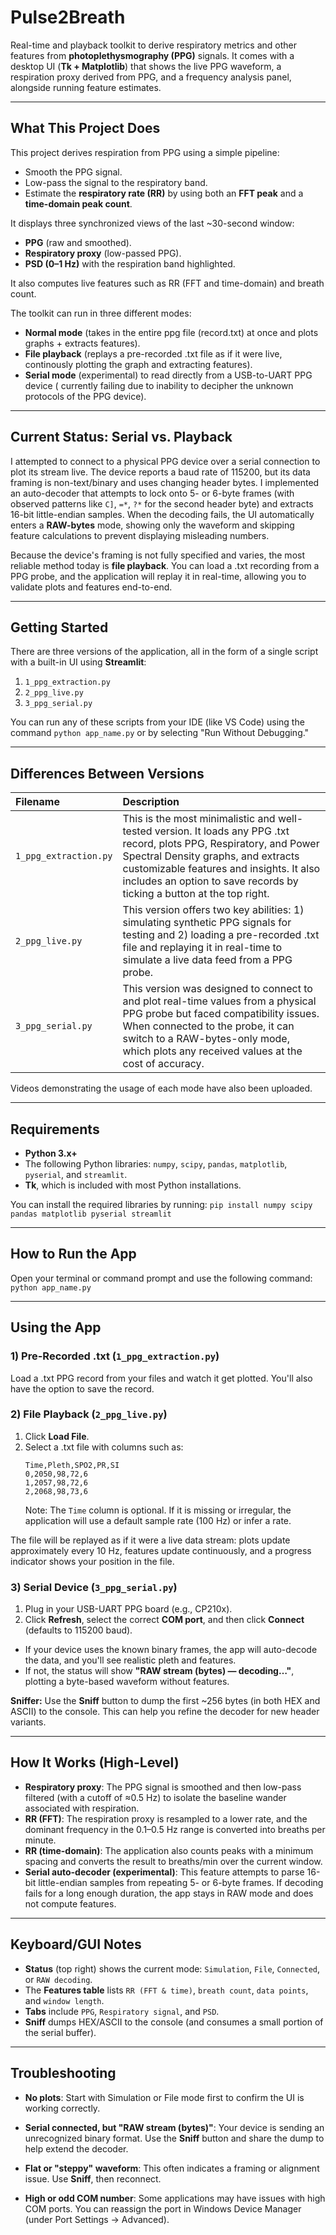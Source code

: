 # Pulse2Breath

Real-time and playback toolkit to derive respiratory metrics and other features from **photoplethysmography (PPG)** signals. It comes with a desktop UI (**Tk + Matplotlib**) that shows the live PPG waveform, a respiration proxy derived from PPG, and a frequency analysis panel, alongside running feature estimates.

-----

## What This Project Does

This project derives respiration from PPG using a simple pipeline:

  * Smooth the PPG signal.
  * Low-pass the signal to the respiratory band.
  * Estimate the **respiratory rate (RR)** by using both an **FFT peak** and a **time-domain peak count**.

It displays three synchronized views of the last \~30-second window:

  * **PPG** (raw and smoothed).
  * **Respiratory proxy** (low-passed PPG).
  * **PSD (0–1 Hz)** with the respiration band highlighted.

It also computes live features such as RR (FFT and time-domain) and breath count.

The toolkit can run in three different modes:

  * **Normal mode** (takes in the entire ppg file (record.txt) at once and plots graphs + extracts features).
  * **File playback** (replays a pre-recorded .txt file as if it were live, continously plotting the graph and extracting features).
  * **Serial mode** (experimental) to read directly from a USB-to-UART PPG device ( currently failing due to inability to decipher the unknown protocols of the PPG device).

-----

## Current Status: Serial vs. Playback

I attempted to connect to a physical PPG device over a serial connection to plot its stream live. The device reports a baud rate of 115200, but its data framing is non-text/binary and uses changing header bytes. I implemented an auto-decoder that attempts to lock onto 5- or 6-byte frames (with observed patterns like `C]`, `=*`, `?*` for the second header byte) and extracts 16-bit little-endian samples. When the decoding fails, the UI automatically enters a **RAW-bytes** mode, showing only the waveform and skipping feature calculations to prevent displaying misleading numbers.

Because the device's framing is not fully specified and varies, the most reliable method today is **file playback**. You can load a .txt recording from a PPG probe, and the application will replay it in real-time, allowing you to validate plots and features end-to-end.

-----

## Getting Started

There are three versions of the application, all in the form of a single script with a built-in UI using **Streamlit**:

1.  `1_ppg_extraction.py`
2.  `2_ppg_live.py`
3.  `3_ppg_serial.py`

You can run any of these scripts from your IDE (like VS Code) using the command `python app_name.py` or by selecting "Run Without Debugging."

-----

## Differences Between Versions

| Filename | Description |
| :--- | :--- |
| `1_ppg_extraction.py` | This is the most minimalistic and well-tested version. It loads any PPG .txt record, plots PPG, Respiratory, and Power Spectral Density graphs, and extracts customizable features and insights. It also includes an option to save records by ticking a button at the top right. |
| `2_ppg_live.py` | This version offers two key abilities: 1) simulating synthetic PPG signals for testing and 2) loading a pre-recorded .txt file and replaying it in real-time to simulate a live data feed from a PPG probe. |
| `3_ppg_serial.py` | This version was designed to connect to and plot real-time values from a physical PPG probe but faced compatibility issues. When connected to the probe, it can switch to a RAW-bytes-only mode, which plots any received values at the cost of accuracy. |

Videos demonstrating the usage of each mode have also been uploaded.

-----

## Requirements

  * **Python 3.x+**
  * The following Python libraries: `numpy`, `scipy`, `pandas`, `matplotlib`, `pyserial`, and `streamlit`.
  * **Tk**, which is included with most Python installations.

You can install the required libraries by running:
`pip install numpy scipy pandas matplotlib pyserial streamlit`

-----

## How to Run the App

Open your terminal or command prompt and use the following command:
`python app_name.py`

-----

## Using the App

### 1\) Pre-Recorded .txt (`1_ppg_extraction.py`)

Load a .txt PPG record from your files and watch it get plotted. You'll also have the option to save the record.

### 2\) File Playback (`2_ppg_live.py`)

1.  Click **Load File**.
2.  Select a .txt file with columns such as:
    ```
    Time,Pleth,SPO2,PR,SI
    0,2050,98,72,6
    1,2057,98,72,6
    2,2068,98,73,6
    ```
    Note: The `Time` column is optional. If it is missing or irregular, the application will use a default sample rate (100 Hz) or infer a rate.

The file will be replayed as if it were a live data stream: plots update approximately every 10 Hz, features update continuously, and a progress indicator shows your position in the file.

### 3\) Serial Device (`3_ppg_serial.py`)

1.  Plug in your USB-UART PPG board (e.g., CP210x).
2.  Click **Refresh**, select the correct **COM port**, and then click **Connect** (defaults to 115200 baud).

<!-- end list -->

  * If your device uses the known binary frames, the app will auto-decode the data, and you'll see realistic pleth and features.
  * If not, the status will show **"RAW stream (bytes) — decoding…"**, plotting a byte-based waveform without features.

**Sniffer:** Use the **Sniff** button to dump the first \~256 bytes (in both HEX and ASCII) to the console. This can help you refine the decoder for new header variants.

-----

## How It Works (High-Level)

  * **Respiratory proxy**: The PPG signal is smoothed and then low-pass filtered (with a cutoff of ≈0.5 Hz) to isolate the baseline wander associated with respiration.
  * **RR (FFT)**: The respiration proxy is resampled to a lower rate, and the dominant frequency in the 0.1–0.5 Hz range is converted into breaths per minute.
  * **RR (time-domain)**: The application also counts peaks with a minimum spacing and converts the result to breaths/min over the current window.
  * **Serial auto-decoder (experimental)**: This feature attempts to parse 16-bit little-endian samples from repeating 5- or 6-byte frames. If decoding fails for a long enough duration, the app stays in RAW mode and does not compute features.

-----

## Keyboard/GUI Notes

  * **Status** (top right) shows the current mode: `Simulation`, `File`, `Connected`, or `RAW decoding`.
  * The **Features table** lists `RR (FFT & time)`, `breath count`, `data points`, and `window length`.
  * **Tabs** include `PPG`, `Respiratory signal`, and `PSD`.
  * **Sniff** dumps HEX/ASCII to the console (and consumes a small portion of the serial buffer).

-----

## Troubleshooting

  * **No plots**: Start with Simulation or File mode first to confirm the UI is working correctly.
  * **Serial connected, but "RAW stream (bytes)"**: Your device is sending an unrecognized binary format. Use the **Sniff** button and share the dump to help extend the decoder.
  * **Flat or "steppy" waveform**: This often indicates a framing or alignment issue. Use **Sniff**, then reconnect.

  * **High or odd COM number**: Some applications may have issues with high COM ports. You can reassign the port in Windows Device Manager (under Port Settings → Advanced).
